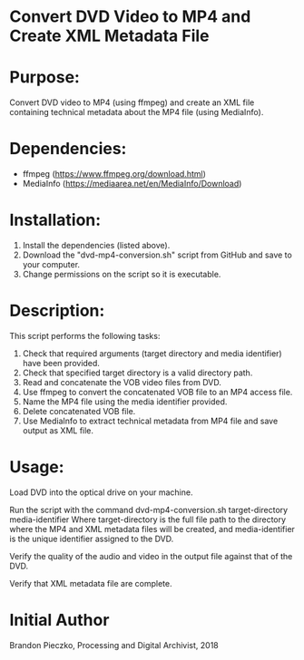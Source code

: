# Convert DVD Video to MP4 and Create XML Metadata File

# Purpose:
Convert DVD video to MP4 (using ffmpeg) and create an XML file containing technical metadata about the MP4 file (using MediaInfo).

# Dependencies:

  - ffmpeg (https://www.ffmpeg.org/download.html)
  - MediaInfo (https://mediaarea.net/en/MediaInfo/Download)

# Installation:

  1. Install the dependencies (listed above).
  2. Download the "dvd-mp4-conversion.sh" script from GitHub and save to your computer.
  3. Change permissions on the script so it is executable.

# Description:

This script performs the following tasks:

   1. Check that required arguments (target directory and media identifier) have been provided.
   2. Check that specified target directory is a valid directory path.
   3. Read and concatenate the VOB video files from DVD.
   4. Use ffmpeg to convert the concatenated VOB file to an MP4 access file.
   5. Name the MP4 file using the media identifier provided.
   6. Delete concatenated VOB file.
   7. Use MediaInfo to extract technical metadata from MP4 file and save output as XML file.

# Usage:

Load DVD into the optical drive on your machine.

Run the script with the command dvd-mp4-conversion.sh target-directory media-identifier
	Where target-directory is the full file path to the directory where the MP4 and XML metadata files will be created, and media-identifier is the unique identifier assigned to the DVD.

Verify the quality of the audio and video in the output file against that of the DVD.

Verify that XML metadata file are complete.

# Initial Author

Brandon Pieczko, Processing and Digital Archivist, 2018

